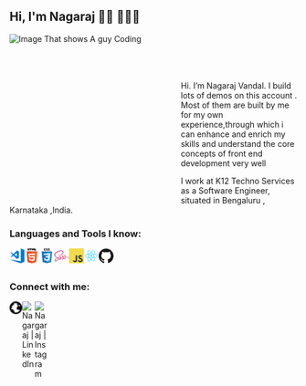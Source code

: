 ## Hi, I'm Nagaraj 👋🏼 👨🏽‍💻

<img src="https://user-images.githubusercontent.com/17054171/88716063-19d73a80-d13c-11ea-966a-2af685adc891.png" align="left" alt="Image That shows A guy Coding" width="300px" height="300px">
<br />
<br />
<br />
<br />

Hi. I’m Nagaraj Vandal. I build lots of demos on this account . Most of them are built by me for my own experience,through which i can enhance and enrich my skills
and understand the core concepts of front end development very well

I work at K12 Techno Services as a Software Engineer, situated in Bengaluru , Karnataka ,India.

### Languages and Tools I know:

[<img align="left" alt="Visual Studio Code" width="26px" src="https://raw.githubusercontent.com/github/explore/80688e429a7d4ef2fca1e82350fe8e3517d3494d/topics/visual-studio-code/visual-studio-code.png" />][website][<img align="left" alt="html5" width="26px" src="https://raw.githubusercontent.com/github/explore/80688e429a7d4ef2fca1e82350fe8e3517d3494d/topics/html/html.png" />][website]
[<img align="left" alt="CSS3" width="26px" src="https://raw.githubusercontent.com/github/explore/80688e429a7d4ef2fca1e82350fe8e3517d3494d/topics/css/css.png" />][website][<img align="left" alt="sass" width="26px" src="https://raw.githubusercontent.com/github/explore/80688e429a7d4ef2fca1e82350fe8e3517d3494d/topics/sass/sass.png" />][website]
[<img align="left" alt="JavaScript" width="26px" src="https://raw.githubusercontent.com/github/explore/80688e429a7d4ef2fca1e82350fe8e3517d3494d/topics/javascript/javascript.png" />][website][<img align="left" alt="react" width="26px" src="https://raw.githubusercontent.com/github/explore/80688e429a7d4ef2fca1e82350fe8e3517d3494d/topics/react/react.png" />][website]
[<img align="left" alt="github" width="26px" src="https://raw.githubusercontent.com/github/explore/78df643247d429f6cc873026c0622819ad797942/topics/github/github.png" />][website]

<br />
<br />

### Connect with me:

[<img align="left" alt="https://nagarajvandal.github.io/" width="22px" src="https://raw.githubusercontent.com/iconic/open-iconic/master/svg/globe.svg" />][website]
[<img align="left" alt="Nagaraj | LinkedIn" width="22px" src="https://cdn.jsdelivr.net/npm/simple-icons@v3/icons/linkedin.svg" />][linkedin]
[<img align="left" alt="Nagaraj | Instagram" width="22px" src="https://cdn.jsdelivr.net/npm/simple-icons@v3/icons/instagram.svg" />][instagram]

[website]: https://nagarajvandal.github.io/
[instagram]: https://instagram.com/nagarajvandal42/
[linkedin]: https://linkedin.com/in/nagarajvandal
